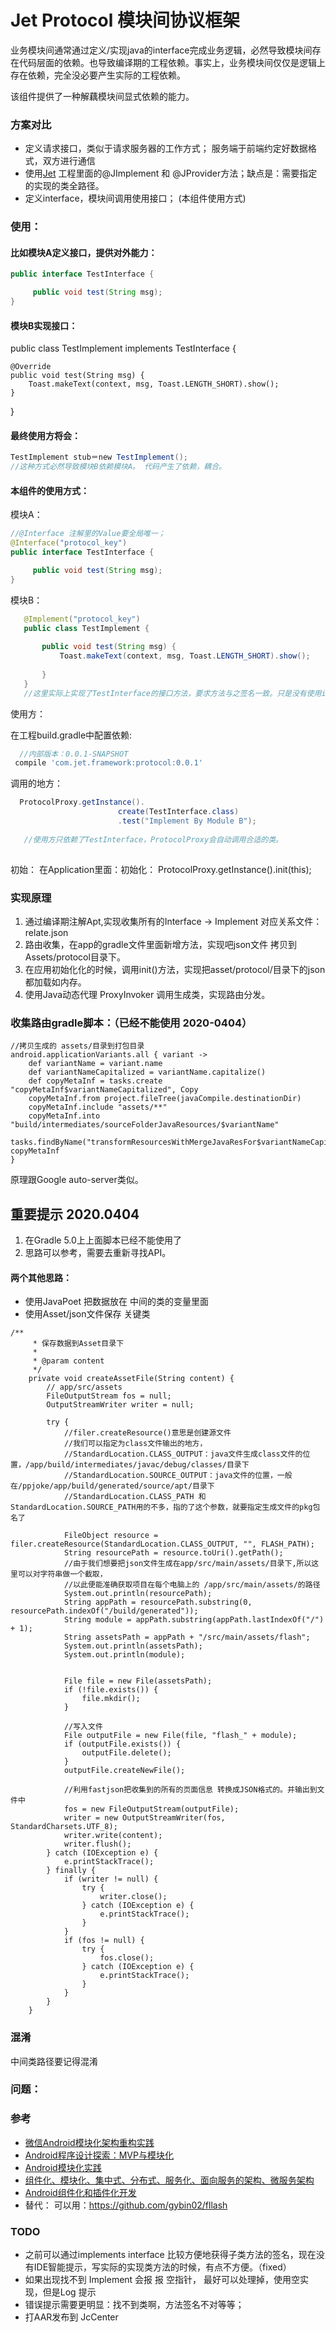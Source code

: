 # Jet Protocol 模块间协议框架

业务模块间通常通过定义/实现java的interface完成业务逻辑，必然导致模块间存在代码层面的依赖。也导致编译期的工程依赖。事实上，业务模块间仅仅是逻辑上存在依赖，完全没必要产生实际的工程依赖。

该组件提供了一种解藕模块间显式依赖的能力。


### 方案对比
 * 定义请求接口，类似于请求服务器的工作方式； 服务端于前端约定好数据格式，双方进行通信
 * 使用[Jet](https://github.com/gybin02/Jet) 工程里面的@JImplement 和 @JProvider方法；缺点是：需要指定的实现的类全路径。
 * 定义interface，模块间调用使用接口； (本组件使用方式)
 
### 使用：

#### 比如模块A定义接口，提供对外能力：
```java
public interface TestInterface {

     public void test(String msg);
}
```
#### 模块B实现接口：
public class TestImplement implements TestInterface {

    @Override
    public void test(String msg) {
        Toast.makeText(context, msg, Toast.LENGTH_SHORT).show();
    }
}
#### 最终使用方将会：
```java
TestImplement stub＝new TestImplement();
//这种方式必然导致模块B依赖模块A。 代码产生了依赖，耦合。
```
#### 本组件的使用方式：
模块A：
```java
//@Interface 注解里的Value要全局唯一；
@Interface("protocol_key")
public interface TestInterface {

     public void test(String msg);
}
```
模块B：
```java
   @Implement("protocol_key")
   public class TestImplement {
   
       public void test(String msg) {
           Toast.makeText(context, msg, Toast.LENGTH_SHORT).show();
   
       }
   }
   //这里实际上实现了TestInterface的接口方法，要求方法与之签名一致。只是没有使用implements关键字。
 ```
使用方：

在工程build.gradle中配置依赖:
 ```groovy
   //内部版本：0.0.1-SNAPSHOT
  compile 'com.jet.framework:protocol:0.0.1'
  ```
调用的地方：
```java
  ProtocolProxy.getInstance().
                        create(TestInterface.class)
                        .test("Implement By Module B");
  
   //使用方只依赖了TestInterface，ProtocolProxy会自动调用合适的类。
                                
 ```
 初始：
 在Application里面：初始化：
         ProtocolProxy.getInstance().init(this);

### 实现原理
1. 通过编译期注解Apt,实现收集所有的Interface ->  Implement 对应关系文件：relate.json 
2. 路由收集，在app的gradle文件里面新增方法，实现吧json文件 拷贝到 Assets/protocol目录下。
3. 在应用初始化化的时候，调用init()方法，实现把asset/protocol/目录下的json都加载如内存。
3. 使用Java动态代理 ProxyInvoker 调用生成类，实现路由分发。

### 收集路由gradle脚本：（已经不能使用 2020-0404）
```
//拷贝生成的 assets/目录到打包目录
android.applicationVariants.all { variant ->
    def variantName = variant.name
    def variantNameCapitalized = variantName.capitalize()
    def copyMetaInf = tasks.create "copyMetaInf$variantNameCapitalized", Copy
    copyMetaInf.from project.fileTree(javaCompile.destinationDir)
    copyMetaInf.include "assets/**"
    copyMetaInf.into "build/intermediates/sourceFolderJavaResources/$variantName"
    tasks.findByName("transformResourcesWithMergeJavaResFor$variantNameCapitalized").dependsOn copyMetaInf
}
```
原理跟Google auto-server类似。

## 重要提示 2020.0404
1. 在Gradle 5.0上上面脚本已经不能使用了
2. 思路可以参考，需要去重新寻找API。

#### 两个其他思路：
- 使用JavaPoet 把数据放在 中间的类的变量里面
- 使用Asset/json文件保存
关键类
```
/**
     * 保存数据到Asset目录下
     *
     * @param content
     */
    private void createAssetFile(String content) {
        // app/src/assets
        FileOutputStream fos = null;
        OutputStreamWriter writer = null;

        try {
            //filer.createResource()意思是创建源文件
            //我们可以指定为class文件输出的地方，
            //StandardLocation.CLASS_OUTPUT：java文件生成class文件的位置，/app/build/intermediates/javac/debug/classes/目录下
            //StandardLocation.SOURCE_OUTPUT：java文件的位置，一般在/ppjoke/app/build/generated/source/apt/目录下
            //StandardLocation.CLASS_PATH 和 StandardLocation.SOURCE_PATH用的不多，指的了这个参数，就要指定生成文件的pkg包名了

            FileObject resource = filer.createResource(StandardLocation.CLASS_OUTPUT, "", FLASH_PATH);
            String resourcePath = resource.toUri().getPath();
            //由于我们想要把json文件生成在app/src/main/assets/目录下,所以这里可以对字符串做一个截取，
            //以此便能准确获取项目在每个电脑上的 /app/src/main/assets/的路径
            System.out.println(resourcePath);
            String appPath = resourcePath.substring(0, resourcePath.indexOf("/build/generated"));
            String module = appPath.substring(appPath.lastIndexOf("/") + 1);
            String assetsPath = appPath + "/src/main/assets/flash";
            System.out.println(assetsPath);
            System.out.println(module);


            File file = new File(assetsPath);
            if (!file.exists()) {
                file.mkdir();
            }

            //写入文件
            File outputFile = new File(file, "flash_" + module);
            if (outputFile.exists()) {
                outputFile.delete();
            }
            outputFile.createNewFile();

            //利用fastjson把收集到的所有的页面信息 转换成JSON格式的。并输出到文件中
            fos = new FileOutputStream(outputFile);
            writer = new OutputStreamWriter(fos, StandardCharsets.UTF_8);
            writer.write(content);
            writer.flush();
        } catch (IOException e) {
            e.printStackTrace();
        } finally {
            if (writer != null) {
                try {
                    writer.close();
                } catch (IOException e) {
                    e.printStackTrace();
                }
            }
            if (fos != null) {
                try {
                    fos.close();
                } catch (IOException e) {
                    e.printStackTrace();
                }
            }
        }
    }
```

### 混淆
中间类路径要记得混淆

### 问题：

### 参考
- [微信Android模块化架构重构实践](https://mp.weixin.qq.com/s/mkhCzeoLdev5TyO6DqHEdw)
- [Android程序设计探索：MVP与模块化](http://www.jianshu.com/p/fb057953131e)
- [Android模块化实践](http://www.jianshu.com/p/e812595b5873)
- [组件化、模块化、集中式、分布式、服务化、面向服务的架构、微服务架构
](http://www.hollischuang.com/archives/1628)
- [Android组件化和插件化开发](http://dahei.me/2016/06/30/Android%E7%BB%84%E4%BB%B6%E5%8C%96%E5%92%8C%E6%8F%92%E4%BB%B6%E5%8C%96%E5%BC%80%E5%8F%91/)
- 替代： 可以用：https://github.com/gybin02/fllash

### TODO
- 之前可以通过implements interface 比较方便地获得子类方法的签名，现在没有IDE智能提示，写实际的实现类方法的时候，有点不方便。（fixed）
- 如果出现找不到 Implement 会报 报 空指针， 最好可以处理掉，使用空实现，但是Log 提示
- 错误提示需要更明显：找不到类啊，方法签名不对等等；
- 打AAR发布到 JcCenter

